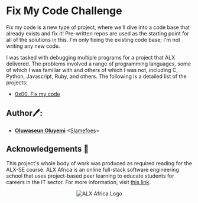 # Fix My Code Challenge
  Fix my code is a new type of project, where we'll dive into a code base that already exists and fix it! Pre-written repos are used as the starting point for all of the solutions in this. I'm only fixing the existing code base; I'm not writing any new code.

I was tasked with debugging multiple programs for a project that ALX delivered. The problems involved a range of programming languages, some of which I was familiar with and others of which I was not, including C, Python, Javascript, Ruby, and others. The following is a detailed list of the projects:

* [0x00. Fix my code](./0x00-challenge)

## Author🖊️:
* **[Oluwaseun Oluyemi](https://twitter.com/)** <[Slamefoes](https://github.com/slamefoes)>

## Acknowledgements :pray:

This project's whole body of work was produced as required reading for the ALX-SE course. ALX Africa is an online full-stack software engineering school that uses project-based peer learning to educate students for careers in the IT sector. For more information, visit 
[this link](https://www.alxafrica.com).


<p align="center">
  <img src="http://www.alxafrica.com/wp-content/uploads/2022/01/header-logo.png"
    alt="ALX Africa Logo"
  >
  </p>
